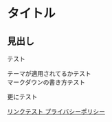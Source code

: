 <title>ページタイトル</title>

# タイトル

## 見出し
テスト

テーマが適用されてるかテスト  
マークダウンの書き方テスト

更にテスト

[リンクテスト プライバシーポリシー](https://kagitail.github.io/privacypolicy.html)

